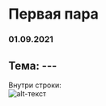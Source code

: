 # Первая пара
### 01.09.2021

## Тема: ---

Внутри строки:  
![alt-текст](https://1.11klasov.com/uploads/posts/2020-04/thumbs/1586290934_cover_big.jpg "Текст заголовка логотипа 1")
